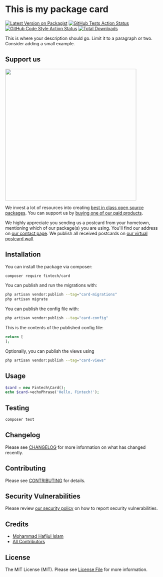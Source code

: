 # This is my package card

[![Latest Version on Packagist](https://img.shields.io/packagist/v/fintech/card.svg?style=flat-square)](https://packagist.org/packages/fintech/card)
[![GitHub Tests Action Status](https://img.shields.io/github/actions/workflow/status/fintech/card/run-tests.yml?branch=main&label=tests&style=flat-square)](https://github.com/fintech/card/actions?query=workflow%3Arun-tests+branch%3Amain)
[![GitHub Code Style Action Status](https://img.shields.io/github/actions/workflow/status/fintech/card/fix-php-code-style-issues.yml?branch=main&label=code%20style&style=flat-square)](https://github.com/fintech/card/actions?query=workflow%3A"Fix+PHP+code+style+issues"+branch%3Amain)
[![Total Downloads](https://img.shields.io/packagist/dt/fintech/card.svg?style=flat-square)](https://packagist.org/packages/fintech/card)

This is where your description should go. Limit it to a paragraph or two. Consider adding a small example.

## Support us

[<img src="https://github-ads.s3.eu-central-1.amazonaws.com/card.jpg?t=1" width="419px" />](https://spatie.be/github-ad-click/card)

We invest a lot of resources into creating [best in class open source packages](https://spatie.be/open-source). You can support us by [buying one of our paid products](https://spatie.be/open-source/support-us).

We highly appreciate you sending us a postcard from your hometown, mentioning which of our package(s) you are using. You'll find our address on [our contact page](https://spatie.be/about-us). We publish all received postcards on [our virtual postcard wall](https://spatie.be/open-source/postcards).

## Installation

You can install the package via composer:

```bash
composer require fintech/card
```

You can publish and run the migrations with:

```bash
php artisan vendor:publish --tag="card-migrations"
php artisan migrate
```

You can publish the config file with:

```bash
php artisan vendor:publish --tag="card-config"
```

This is the contents of the published config file:

```php
return [
];
```

Optionally, you can publish the views using

```bash
php artisan vendor:publish --tag="card-views"
```

## Usage

```php
$card = new Fintech\Card();
echo $card->echoPhrase('Hello, Fintech!');
```

## Testing

```bash
composer test
```

## Changelog

Please see [CHANGELOG](CHANGELOG.md) for more information on what has changed recently.

## Contributing

Please see [CONTRIBUTING](CONTRIBUTING.md) for details.

## Security Vulnerabilities

Please review [our security policy](../../security/policy) on how to report security vulnerabilities.

## Credits

- [Mohammad Hafijul Islam](https://github.com/hafijul233)
- [All Contributors](../../contributors)

## License

The MIT License (MIT). Please see [License File](LICENSE.md) for more information.
